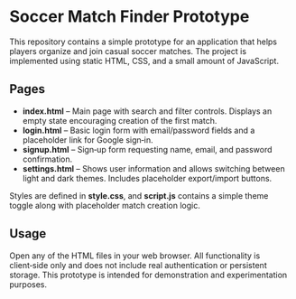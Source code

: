 # Soccer Match Finder Prototype

This repository contains a simple prototype for an application that helps players organize and join casual soccer matches. The project is implemented using static HTML, CSS, and a small amount of JavaScript.

## Pages
- **index.html** – Main page with search and filter controls. Displays an empty state encouraging creation of the first match.
- **login.html** – Basic login form with email/password fields and a placeholder link for Google sign‑in.
- **signup.html** – Sign‑up form requesting name, email, and password confirmation.
- **settings.html** – Shows user information and allows switching between light and dark themes. Includes placeholder export/import buttons.

Styles are defined in **style.css**, and **script.js** contains a simple theme toggle along with placeholder match creation logic.

## Usage
Open any of the HTML files in your web browser. All functionality is client‑side only and does not include real authentication or persistent storage. This prototype is intended for demonstration and experimentation purposes.
